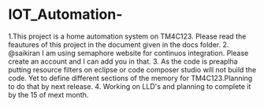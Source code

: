 # IOT_Automation-

1.This project is a home automation system on TM4C123. Please read the feautures of this project in the document given in the docs
folder.
2. @saikiran I am using semaphore website for continuos integration. Please create an account and I can add you in that. 
3. As the code is preaplha putting resource filters on eclipse or code composer studio will not build the code. Yet to define 
   different sections of the memory for TM4C123.Planning to do that by next release. 
4. Working on LLD's and planning to complete it by the 15 of mext month.
